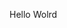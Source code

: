 Hello Wolrd








































































































































































































































































































































































































































































































































































































































































































































































































































































































































































































































































































































































































































































































































































































































































































































































































































































































































































































































































































































































































































































































































































































































































































































































































































































































































































































































































































































































































































































































































































































































































































